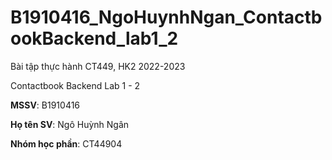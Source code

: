 # B1910416_NgoHuynhNgan_ContactbookBackend_lab1_2
Bài tập thực hành CT449, HK2 2022-2023

Contactbook Backend Lab 1 - 2

**MSSV**: B1910416

**Họ tên SV**: Ngô Huỳnh Ngân

**Nhóm học phần**: CT44904
